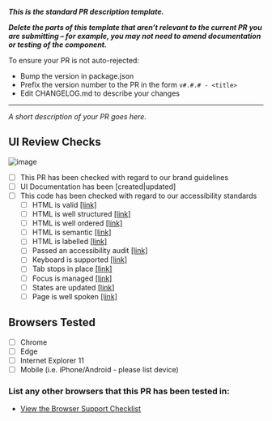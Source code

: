 __*This is the standard PR description template.*__

__*Delete the parts of this template that aren’t relevant to the current PR you are submitting – for example, you may not need to amend documentation or testing of the component.*__

To ensure your PR is not auto-rejected:

* Bump the version in package.json
* Prefix the version number to the PR in the form `v#.#.# - <title>`
* Edit CHANGELOG.md to describe your changes

---

_A short description of your PR goes here._

## UI Review Checks

![image](https://user-images.githubusercontent.com/805184/35801356-f756b018-0a63-11e8-8ca4-ec045d43c16c.png)


- [ ] This PR has been checked with regard to our brand guidelines
- [ ] UI Documentation has been [created|updated]
- [ ] This code has been checked with regard to our accessibility standards
  - [ ] HTML is valid [[link]](http://fozzie.just-eat.com/documentation/general/accessibility/checklist#htmlvalid)
  - [ ] HTML is well structured [[link]](http://fozzie.just-eat.com/documentation/general/accessibility/checklist#htmlstructure)
  - [ ] HTML is well ordered [[link]](http://fozzie.just-eat.com/documentation/general/accessibility/checklist#htmlorder)
  - [ ] HTML is semantic [[link]](http://fozzie.just-eat.com/documentation/general/accessibility/checklist#htmlsemantic)
  - [ ] HTML is labelled [[link]](http://fozzie.just-eat.com/documentation/general/accessibility/checklist#htmllabelled)
  - [ ] Passed an accessibility audit [[link]](http://fozzie.just-eat.com/documentation/general/accessibility/checklist#audit)
  - [ ] Keyboard is supported [[link]](http://fozzie.just-eat.com/documentation/general/accessibility/checklist#keyboard)
  - [ ] Tab stops in place [[link]](http://fozzie.just-eat.com/documentation/general/accessibility/checklist#tabstops)
  - [ ] Focus is managed [[link]](http://fozzie.just-eat.com/documentation/general/accessibility/checklist#focus)
  - [ ] States are updated [[link]](http://fozzie.just-eat.com/documentation/general/accessibility/checklist#state)
  - [ ] Page is well spoken [[link]](http://fozzie.just-eat.com/documentation/general/accessibility/checklist#wellspoken)

## Browsers Tested

- [ ] Chrome
- [ ] Edge
- [ ] Internet Explorer 11
- [ ] Mobile (i.e. iPhone/Android - please list device)

### List any other browsers that this PR has been tested in:

- [View the Browser Support Checklist](http://fozzie.just-eat.com/documentation/general/browser-support)
